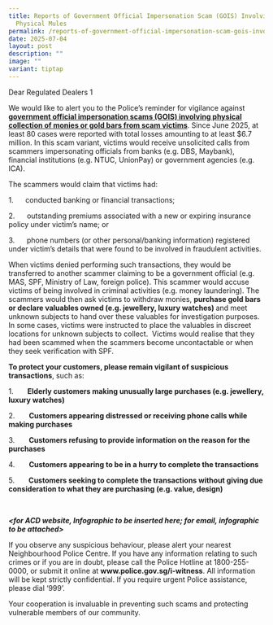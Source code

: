 ```yaml
---
title: Reports of Government Official Impersonation Scam (GOIS) Involving
  Physical Mules
permalink: /reports-of-government-official-impersonation-scam-gois-involving-physical-mules/
date: 2025-07-04
layout: post
description: ""
image: ""
variant: tiptap
---
```

<p>Dear Regulated Dealers 1</p>
<p></p>
<p>We would like to alert you to the Police’s reminder for vigilance against <strong><a href="https://www.police.gov.sg/media-room/news/20250702_police_advisory_on_government_official_impersonation_scams_involving_physical_collection" rel="noopener noreferrer nofollow" target="_blank">government official impersonation scams (GOIS) involving physical collection of monies or gold bars from scam victims</a></strong>.
Since June 2025, at least 80 cases were reported with total losses amounting
to at least $6.7 million. In this scam variant, victims would receive unsolicited
calls from scammers impersonating officials from banks (e.g. DBS, Maybank),
financial institutions (e.g. NTUC, UnionPay) or government agencies (e.g.
ICA).</p>
<p></p>
<p>The scammers would claim that victims had:</p>
<p></p>
<p>1.&nbsp;&nbsp; &nbsp;&nbsp;&nbsp;conducted banking or financial transactions;</p>
<p>2.&nbsp;&nbsp;&nbsp;&nbsp;&nbsp; outstanding premiums associated with
a new or expiring insurance policy under victim’s name; or</p>
<p>3.&nbsp;&nbsp;&nbsp;&nbsp;&nbsp; phone numbers (or other personal/banking
information) registered under victim’s details that were found to be involved
in fraudulent activities.</p>
<p></p>
<p>When victims denied performing such transactions, they would be transferred
to another scammer claiming to be a government official (e.g. MAS, SPF,
Ministry of Law, foreign police). This scammer would accuse victims of
being involved in criminal activities (e.g. money laundering). The scammers
would then ask victims to withdraw monies, <strong>purchase gold bars or declare valuables owned (e.g. jewellery, luxury watches) </strong>and
meet unknown subjects to hand over these valuables for investigation purposes.
In some cases, victims were instructed to place the valuables in discreet
locations for unknown subjects to collect.&nbsp; Victims would realise
that they had been scammed when the scammers become uncontactable or when
they seek verification with SPF.</p>
<p></p>
<p><strong>To protect your customers, please remain vigilant of suspicious transactions</strong>,
such as:</p>
<p></p>
<p>1.&nbsp;&nbsp;&nbsp;&nbsp;&nbsp;&nbsp; <strong>Elderly customers making unusually large purchases (e.g. jewellery, luxury watches)</strong>
</p>
<p>2.&nbsp;&nbsp;&nbsp;&nbsp;&nbsp;&nbsp; <strong>Customers appearing distressed or receiving phone calls while making purchases</strong>
</p>
<p>3.&nbsp;&nbsp;&nbsp;&nbsp;&nbsp;&nbsp; <strong>Customers refusing to provide information on the reason for the purchases</strong>
</p>
<p>4.&nbsp;&nbsp;&nbsp;&nbsp;&nbsp;&nbsp; <strong>Customers appearing to be in a hurry to complete the transactions</strong>
</p>
<p>5.&nbsp;&nbsp;&nbsp;&nbsp;&nbsp;&nbsp; <strong>Customers seeking to complete the transactions without giving due consideration to what they are purchasing (e.g. value, design)</strong>
</p>
<p>&nbsp;</p>
<p><strong><em>&lt;for ACD website, Infographic to be inserted here; for email, infographic to be attached&gt;</em></strong>
</p>
<p></p>
<p>If you observe any suspicious behaviour, please alert your nearest Neighbourhood
Police Centre. If you have any information relating to such crimes or if
you are in doubt, please call the Police Hotline at 1800-255-0000, or submit
it online at <strong><a rel="noopener noreferrer nofollow" target="_blank">www.police.gov.sg/i-witness</a></strong>.
All information will be kept strictly confidential. If you require urgent
Police assistance, please dial ‘999’.</p>
<p></p>
<p>Your cooperation is invaluable in preventing such scams and protecting
vulnerable members of our community.</p>